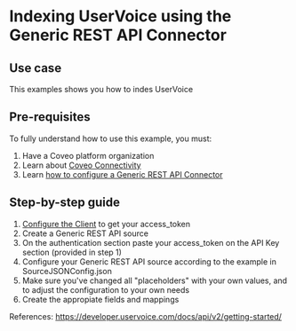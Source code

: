 # Indexing UserVoice using the Generic REST API Connector

## Use case
This examples shows you how to indes UserVoice

## Pre-requisites
To fully understand how to use this example, you must:
1. Have a Coveo platform organization
2. Learn about [Coveo Connectivity](https://docs.coveo.com/en/1702/cloud-v2-administrators/add-or-edit-a-source-using-one-of-the-available-connectors)
3. Learn [how to configure a Generic REST API Connector](https://docs.coveo.com/en/1896/cloud-v2-administrators/add-or-edit-a-generic-rest-api-source)

## Step-by-step guide
1. [Configure the Client](https://developer.uservoice.com/docs/api/api-key/) to get your access_token
2. Create a Generic REST API source
3. On the authentication section paste your access_token on the API Key section (provided in step 1)
4. Configure your Generic REST API source according to the example in SourceJSONConfig.json
5. Make sure you've changed all "placeholders" with your own values, and to adjust the configuration to your own needs
6. Create the appropiate fields and mappings

References:
https://developer.uservoice.com/docs/api/v2/getting-started/
